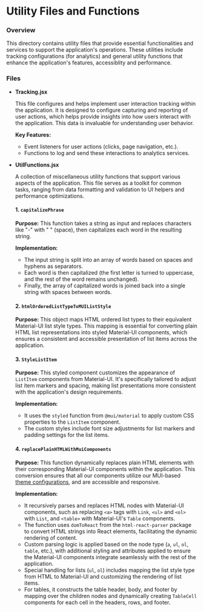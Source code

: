 # Utility Files and Functions

### Overview

This directory contains utility files that provide essential functionalities and services to support the application's operations. These utilities include tracking configurations (for analytics) and general utility functions that enhance the application's features, accessiblity and performance.

### Files

- **Tracking.jsx**

  This file configures and helps implement user interaction tracking within the application. It is designed to configure capturing and reporting of user actions, which helps provide insights into how users interact with the application. This data is invaluable for understanding user behavior.

  **Key Features:**
  - Event listeners for user actions (clicks, page navigation, etc.).
  - Functions to log and send these interactions to analytics services.

- **UtilFunctions.jsx**

  A collection of miscellaneous utility functions that support various aspects of the application. This file serves as a toolkit for common tasks, ranging from data formatting and validation to UI helpers and performance optimizations.

	#### 1. `capitalizePhrase`

	**Purpose:** This function takes a string as input and replaces characters like "-" with " " (space), then capitalizes each word in the resulting string.

	**Implementation:**
	- The input string is split into an array of words based on spaces and hyphens as separators.
	- Each word is then capitalized (the first letter is turned to uppercase, and the rest of the word remains unchanged).
	- Finally, the array of capitalized words is joined back into a single string with spaces between words.

	#### 2. `htmlOrderedListTypeToMUIListStyle`

	**Purpose:** This object maps HTML ordered list types to their equivalent Material-UI list style types. This mapping is essential for converting plain HTML list representations into styled Material-UI components, which ensures a consistent and accessible presentation of list items across the application.

	#### 3. `StyleListItem`

	**Purpose:** This styled component customizes the appearance of `ListItem` components from Material-UI. It's specifically tailored to adjust list item markers and spacing, making list presentations more consistent with the application's design requirements.

	**Implementation:**
	- It uses the `styled` function from `@mui/material` to apply custom CSS properties to the `ListItem` component.
	- The custom styles include font size adjustments for list markers and padding settings for the list items.

	#### 4. `replacePlainHTMLWithMuiComponents`

	**Purpose:** This function dynamically replaces plain HTML elements with their corresponding Material-UI components within the application. This conversion ensures that all our components utilize our MUI-based [theme configurations](../Themes/README.md), and are accessible and responsive.

	**Implementation:**
	- It recursively parses and replaces HTML nodes with Material-UI components, such as replacing `<a>` tags with `Link`, `<ul>` and `<ol>` with `List`, and `<table>` with Material-UI's `Table` components.
	- The function uses `domToReact` from the `html-react-parser` package to convert HTML strings into React elements, facilitating the dynamic rendering of content.
	- Custom parsing logic is applied based on the node type (`a`, `ul`, `ol`, `table`, etc.), with additional styling and attributes applied to ensure the Material-UI components integrate seamlessly with the rest of the application.
	- Special handling for lists (`ul`, `ol`) includes mapping the list style type from HTML to Material-UI and customizing the rendering of list items.
	- For tables, it constructs the table header, body, and footer by mapping over the children nodes and dynamically creating `TableCell` components for each cell in the headers, rows, and footer.